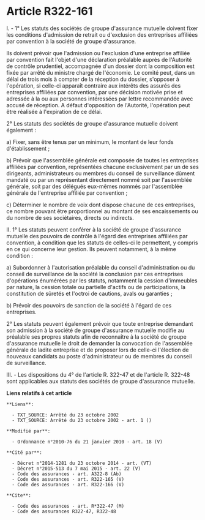# Article R322-161

I. - 1° Les statuts des sociétés de groupe d'assurance mutuelle doivent fixer les conditions d'admission de retrait ou
d'exclusion des entreprises affiliées par convention à la société de groupe d'assurance.

Ils doivent prévoir que l'admission ou l'exclusion d'une entreprise affiliée par convention fait l'objet d'une déclaration
préalable auprès de l'Autorité de contrôle prudentiel, accompagnée d'un dossier dont la composition est fixée par arrêté du
ministre chargé de l'économie. Le comité peut, dans un délai de trois mois à compter de la réception du dossier, s'opposer à
l'opération, si celle-ci apparaît contraire aux intérêts des assurés des entreprises affiliées par convention, par une
décision motivée prise et adressée à la ou aux personnes intéressées par lettre recommandée avec accusé de réception. A
défaut d'opposition de l'Autorité, l'opération peut être réalisée à l'expiration de ce délai.

2° Les statuts des sociétés de groupe d'assurance mutuelle doivent également :

a) Fixer, sans être tenus par un minimum, le montant de leur fonds d'établissement ;

b) Prévoir que l'assemblée générale est composée de toutes les entreprises affiliées par convention, représentées chacune
exclusivement par un de ses dirigeants, administrateurs ou membres du conseil de surveillance dûment mandaté ou par un
représentant directement nommé soit par l'assemblée générale, soit par des délégués eux-mêmes nommés par l'assemblée générale
de l'entreprise affiliée par convention ;

c) Déterminer le nombre de voix dont dispose chacune de ces entreprises, ce nombre pouvant être proportionnel au montant de
ses encaissements ou du nombre de ses sociétaires, directs ou indirects.

II. 1° Les statuts peuvent conférer à la société de groupe d'assurance mutuelle des pouvoirs de contrôle à l'égard des
entreprises affiliées par convention, à condition que les statuts de celles-ci le permettent, y compris en ce qui concerne
leur gestion. Ils peuvent notamment, à la même condition :

a) Subordonner à l'autorisation préalable du conseil d'administration ou du conseil de surveillance de la société la
conclusion par ces entreprises d'opérations énumérées par les statuts, notamment la cession d'immeubles par nature, la
cession totale ou partielle d'actifs ou de participations, la constitution de sûretés et l'octroi de cautions, avals ou
garanties ;

b) Prévoir des pouvoirs de sanction de la société à l'égard de ces entreprises.

2° Les statuts peuvent également prévoir que toute entreprise demandant son admission à la société de groupe d'assurance
mutuelle modifie au préalable ses propres statuts afin de reconnaître à la société de groupe d'assurance mutuelle le droit de
demander la convocation de l'assemblée générale de ladite entreprise et de proposer lors de celle-ci l'élection de nouveaux
candidats au poste d'administrateur ou de membres du conseil de surveillance.

III. - Les dispositions du 4° de l'article R. 322-47 et de l'article R. 322-48 sont applicables aux statuts des sociétés de
groupe d'assurance mutuelle.

**Liens relatifs à cet article**

	**Liens**:

	  - TXT_SOURCE: Arrêté du 23 octobre 2002
	  - TXT_SOURCE: Arrêté du 23 octobre 2002 - art. 1 ()

	**Modifié par**:

	  - Ordonnance n°2010-76 du 21 janvier 2010 - art. 18 (V)

	**Cité par**:

	  - Décret n°2014-1281 du 23 octobre 2014 - art. (VT)
	  - Décret n°2015-513 du 7 mai 2015 - art. 22 (V)
	  - Code des assurances - art. A322-8 (Ab)
	  - Code des assurances - art. R322-165 (V)
	  - Code des assurances - art. R322-166 (V)

	**Cite**:

	  - Code des assurances - art. R*322-47 (M)
	  - Code des assurances R322-47, R322-48
